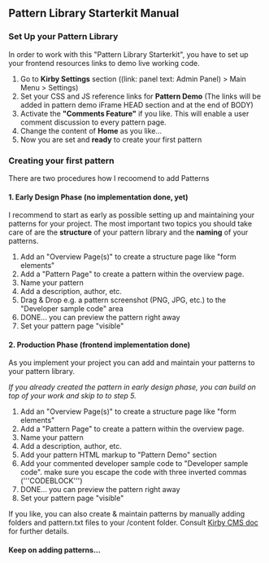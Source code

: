 ## Pattern Library Starterkit Manual

### Set Up your Pattern Library
In order to work with this "Pattern Library Starterkit", you have to set up your frontend resources links to demo live working code.
1. Go to **Kirby Settings** section ((link: panel text: Admin Panel) > Main Menu > Settings)
2. Set your CSS and JS reference links for **Pattern Demo** (The links will be added in pattern demo iFrame HEAD section and at the end of BODY)
3. Activate the **"Comments Feature"** if you like. This will enable a user comment discussion to every pattern page.
4. Change the content of **Home** as you like...
5. Now you are set and **ready** to create your first pattern

### Creating your first pattern
There are two procedures how I recoomend to add Patterns

#### 1. Early Design Phase (no implementation done, yet)
I recommend to start as early as possible setting up and maintaining your patterns for your project. The most important two topics you should take care of are the **structure** of your pattern library and the **naming** of your patterns.

1. Add an "Overview Page(s)" to create a structure page like "form elements"
2. Add a "Pattern Page" to create a pattern within the overview page.
3. Name your pattern
4. Add a description, author, etc.
5. Drag & Drop e.g. a pattern screenshot (PNG, JPG, etc.) to the "Developer sample code" area
6. DONE... you can preview the pattern right away
7. Set your pattern page "visible"

#### 2. Production Phase (frontend implementation done)
As you implement your project you can add and maintain your patterns to your pattern library.

*If you already created the pattern in early design phase, you can build on top of your work and skip to to step 5.*

1. Add an "Overview Page(s)" to create a structure page like "form elements"
2. Add a "Pattern Page" to create a pattern within the overview page.
3. Name your pattern
4. Add a description, author, etc.
5. Add your pattern HTML markup to "Pattern Demo" section
6. Add your commented developer sample code to "Developer sample code". make sure you escape the code with three inverted commas ('''CODEBLOCK''')
7. DONE... you can preview the pattern right away
8. Set your pattern page "visible"

If you like, you can also create & maintain patterns by manually adding folders and pattern.txt files to your /content folder. Consult [Kirby CMS doc](http://getkirby.com/docs) for further details.

#### Keep on adding patterns...
